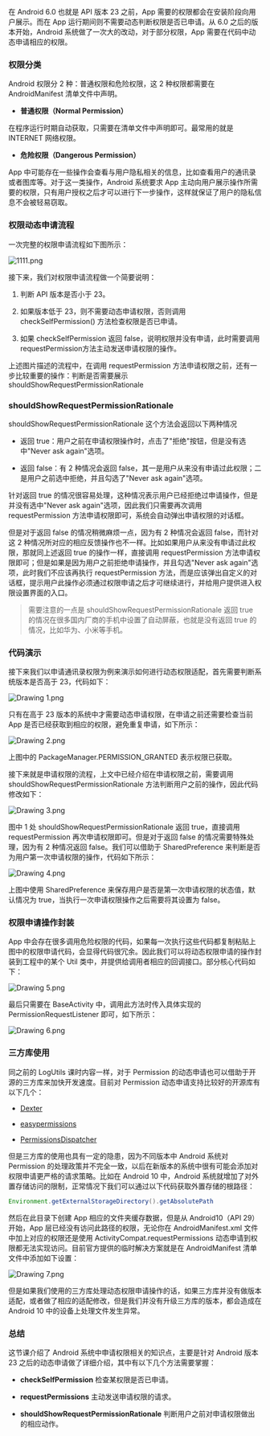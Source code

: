 在 Android 6.0 也就是 API 版本 23 之前，App 需要的权限都会在安装阶段向用户展示。而在 App 运行期间则不需要动态判断权限是否已申请。从 6.0 之后的版本开始，Android 系统做了一次大的改动，对于部分权限，App 需要在代码中动态申请相应的权限。

### 权限分类

Android 权限分 2 种：普通权限和危险权限，这 2 种权限都需要在 AndroidManifest 清单文件中声明。

* **普通权限（Normal Permission）**

在程序运行时期自动获取，只需要在清单文件中声明即可。最常用的就是 INTERNET 网络权限。

* **危险权限（Dangerous Permission）**

App 中可能存在一些操作会查看与用户隐私相关的信息，比如查看用户的通讯录或者图库等。对于这一类操作，Android 系统要求 App 主动向用户展示操作所需要的权限，只有用户授权之后才可以进行下一步操作，这样就保证了用户的隐私信息不会被轻易窃取。

### 权限动态申请流程

一次完整的权限申请流程如下图所示：

<Image alt="1111.png" src="https://s0.lgstatic.com/i/image/M00/2F/68/Ciqc1F8G3YGAJrl1AACChv-T4dA120.png"/>

接下来，我们对权限申请流程做一个简要说明：

1. 判断 API 版本是否小于 23。

2. 如果版本低于 23，则不需要动态申请权限，否则调用 checkSelfPermission() 方法检查权限是否已申请。

3. 如果 checkSelfPermission 返回 false，说明权限并没有申请，此时需要调用requestPermission方法主动发送申请权限的操作。

上述图片描述的流程中，在调用 requestPermission 方法申请权限之前，还有一步比较重要的操作：判断是否需要展示 shouldShowRequestPermissionRationale

### shouldShowRequestPermissionRationale

shouldShowRequestPermissionRationale 这个方法会返回以下两种情况

* 返回 true：用户之前在申请权限操作时，点击了"拒绝"按钮，但是没有选中"Never ask again"选项。

* 返回 false：有 2 种情况会返回 false，其一是用户从来没有申请过此权限；二是用户之前选中拒绝，并且勾选了"Never ask again"选项。

针对返回 true 的情况很容易处理，这种情况表示用户已经拒绝过申请操作，但是并没有选中"Never ask again"选项，因此我们只需要再次调用 requestPermission 方法申请权限即可，系统会自动弹出申请权限的对话框。

但是对于返回 false 的情况稍微麻烦一点，因为有 2 种情况会返回 false，而针对这 2 种情况所对应的相应反馈操作也不一样。比如如果用户从来没有申请过此权限，那就同上述返回 true 的操作一样，直接调用 requestPermission 方法申请权限即可；但是如果是因为用户之前拒绝申请操作，并且勾选"Never ask again"选项，此时我们不应该再执行 requestPermission 方法，而是应该弹出自定义的对话框，提示用户此操作必须通过权限申请之后才可继续进行，并给用户提供进入权限设置界面的入口。
> 需要注意的一点是 shouldShowRequestPermissionRationale 返回 true 的情况在很多国内厂商的手机中设置了自动屏蔽，也就是没有返回 true 的情况，比如华为、小米等手机。

### 代码演示

接下来我们以申请通讯录权限为例来演示如何进行动态权限适配，首先需要判断系统版本是否高于 23，代码如下：

<Image alt="Drawing 1.png" src="https://s0.lgstatic.com/i/image/M00/2F/52/CgqCHl8Gv6yAQZ_OAADjBdhnuiM380.png"/>

只有在高于 23 版本的系统中才需要动态申请权限，在申请之前还需要检查当前 App 是否已经获取到相应的权限，避免重复申请，如下所示：

<Image alt="Drawing 2.png" src="https://s0.lgstatic.com/i/image/M00/2F/47/Ciqc1F8Gv7OAaOl5AAFtm5WoMi8929.png"/>

上图中的 PackageManager.PERMISSION_GRANTED 表示权限已获取。

接下来就是申请权限的流程，上文中已经介绍在申请权限之前，需要调用 shouldShowRequestPermissionRationale 方法判断用户之前的操作，因此代码修改如下：

<Image alt="Drawing 3.png" src="https://s0.lgstatic.com/i/image/M00/2F/47/Ciqc1F8Gv7uAWrNAAAJ2uuU_dG4235.png"/>

图中 1 处 shouldShowRequestPermissionRationale 返回 true，直接调用 requestPermission 再次申请权限即可。但是对于返回 false 的情况需要特殊处理，因为有 2 种情况返回 false。我们可以借助于 SharedPreference 来判断是否为用户第一次申请权限的操作，代码如下所示：

<Image alt="Drawing 4.png" src="https://s0.lgstatic.com/i/image/M00/2F/47/Ciqc1F8Gv8OAaueXAASkAMqGrG0285.png"/>

上图中使用 SharedPreference 来保存用户是否是第一次申请权限的状态值，默认情况为 true，当执行一次申请权限操作之后需要将其设置为 false。

### 权限申请操作封装

App 中会存在很多调用危险权限的代码，如果每一次执行这些代码都复制粘贴上图中的权限申请代码，会显得代码很冗余。因此我们可以将动态权限申请的操作封装到工程中的某个 Util 类中，并提供给调用者相应的回调接口。部分核心代码如下：

<Image alt="Drawing 5.png" src="https://s0.lgstatic.com/i/image/M00/2F/52/CgqCHl8Gv8-AYZiTAAzY68oUW5Q902.png"/>

最后只需要在 BaseActivity 中，调用此方法时传入具体实现的 PermissionRequestListener 即可，如下所示：

<Image alt="Drawing 6.png" src="https://s0.lgstatic.com/i/image/M00/2F/52/CgqCHl8Gv9aAAZZ2AAmHrI_zkLk847.png"/>

### 三方库使用

同之前的 LogUtils 课时内容一样，对于 Permission 的动态申请也可以借助于开源的三方库来加快开发速度。目前对 Permission 动态申请支持比较好的开源库有以下几个：

* [Dexter](https://github.com/Karumi/Dexter)

* [easypermissions](https://github.com/googlesamples/easypermissions)

* [PermissionsDispatcher](https://github.com/permissions-dispatcher/PermissionsDispatcher)

但是三方库的使用也具有一定的隐患，因为不同版本中 Android 系统对 Permission 的处理政策并不完全一致，以后在新版本的系统中很有可能会添加对权限申请更严格的请求策略。比如在 Android 10 中，Android 系统就增加了对外置存储访问的限制，正常情况下我们可以通过以下代码获取外置存储的根路径：

```java
Environment.getExternalStorageDirectory().getAbsolutePath
```

然后在此目录下创建 App 相应的文件夹缓存数据，但是从 Android10（API 29）开始，App 层已经没有访问此路径的权限，无论你在 AndroidManifest.xml 文件中加上对应的权限还是使用 ActivityCompat.requestPermissions 动态申请到权限都无法实现访问。目前官方提供的临时解决方案就是在 AndroidManifest 清单文件中添加如下设置：

<Image alt="Drawing 7.png" src="https://s0.lgstatic.com/i/image/M00/2F/47/Ciqc1F8Gv-6AYLO4AABPhx3IiGQ762.png"/>

但是如果我们使用的三方库处理动态权限申请操作的话，如果三方库并没有做版本适配，或者做了相应的适配修改，但是我们并没有升级三方库的版本，都会造成在 Android 10 中的设备上处理文件发生异常。

### 总结

这节课介绍了 Android 系统中申请权限相关的知识点，主要是针对 Android 版本 23 之后的动态申请做了详细介绍，其中有以下几个方法需要掌握：

* **checkSelfPermission** 检查某权限是否已申请。

* **requestPermissions** 主动发送申请权限的请求。

* **shouldShowRequestPermissionRationale** 判断用户之前对申请权限做出的相应动作。


